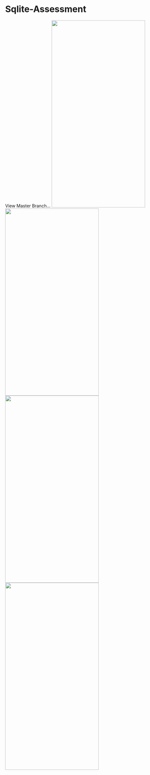 # Sqlite-Assessment
View Master Branch...
<img src="https://user-images.githubusercontent.com/54928561/143857201-0af12c46-de8c-40ec-a54f-ee1c9ba0f91c.jpg" width="300" height="600">
<img src="https://user-images.githubusercontent.com/54928561/143857789-32b315e1-5ec2-4e28-a2d6-d8086637421f.jpg" width="300" height="600">
<img src="https://user-images.githubusercontent.com/54928561/143857878-e3d2d860-6d7b-4da8-b386-44c925c1b34b.jpg" width="300" height="600">
<img src="https://user-images.githubusercontent.com/54928561/143857944-ada463ce-add9-418d-857d-8315d6c83099.jpg" width="300" height="600">
